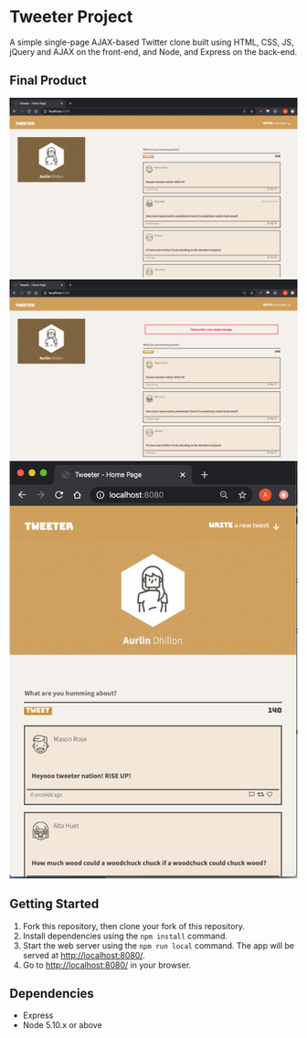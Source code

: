 # Tweeter Project

A simple single-page AJAX-based Twitter clone built using HTML, CSS, JS, jQuery and AJAX on the front-end, and Node, and Express on the back-end.

## Final Product

!["Start"](docs/main.png)
!["Error"](docs/error.png)
!["mobile"](docs/main1.png)



## Getting Started

1. Fork this repository, then clone your fork of this repository.
2. Install dependencies using the `npm install` command.
3. Start the web server using the `npm run local` command. The app will be served at <http://localhost:8080/>.
4. Go to <http://localhost:8080/> in your browser.

## Dependencies

- Express
- Node 5.10.x or above
